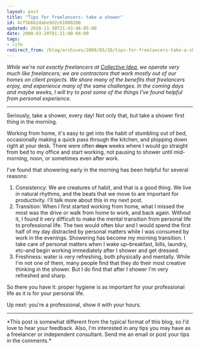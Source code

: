 ```yaml
---
layout: post
title: "Tips for freelancers: take a shower"
id: 4cf5b662dabe9d2c61000208
updated: 2010-11-30T21:43:46-05:00
date: 2008-03-20T01:21:00-04:00
tags:
- life
redirect_from: /blog/archives/2008/03/20/tips-for-freelancers-take-a-shower/
---
```


*While we're not exactly freelancers at [Collective Idea](http://collectiveidea.com), we operate very much like freelancers; we are contractors that work mostly out of our homes on client projects. We share many of the benefits that freelancers enjoy, and experience many of the same challenges. In the coming days and maybe weeks, I will try to post some of the things I've found helpful from personal experience.*

<hr/>
Seriously, take a shower, every day! Not only that, but take a shower first thing in the morning.

Working from home, it's easy to get into the habit of stumbling out of bed, occasionally making a quick pass through the kitchen, and plopping down right at your desk. There were often ~~days~~ weeks where I would go straight from bed to my office and start working, not pausing to shower until mid-morning, noon, or sometimes even after work.

I've found that showering early in the morning has been helpful for several reasons:

1.  Consistency: We are creatures of habit, and that is a good thing. We live in natural rhythms, and the beats that we move to are important for productivity. I'll talk more about this in my next post.
2.  Transition: When I first started working from home, what I missed the most was the drive or walk from home to work, and back again. Without it, I found it very difficult to make the mental transition from personal life to professional life. The two would often blur and I would spend the first half of my day distracted by personal matters while I was consumed by work in the evenings. Showering has become my morning transition. I take care of personal matters when I wake up–breakfast, bills, laundry, etc–and begin working immediately after I shower and get dressed.
3.  Freshness: water is very refreshing, both physically and mentally. While I'm not one of them, many people find that they do their most creative thinking in the shower. But I do find that after I shower I'm very refreshed and sharp.

So there you have it: proper hygiene is as important for your professional life as it is for your personal life.

Up next: you're a professional, show it with your hours.

<hr/>
*This post is somewhat different from the typical format of this blog, so I'd love to hear your feedback. Also, I'm interested in any tips you may have as a freelancer or independent consultant. Send me an email or post your tips in the comments.*
